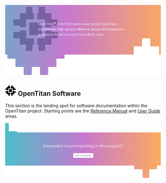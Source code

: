 ![Header image](../images/banner.png)
## ![OpenTitan logo](../images/otlogo.png) OpenTitan Software

This section is the landing spot for software documentation within the OpenTitan project.
Starting points are the [Reference Manual](./util/README.md) and [User Guide](./doc/getting_started/README.md) areas.

[![Footer image](../images/interested.png)](mailto:get-involved@opentitan.org)